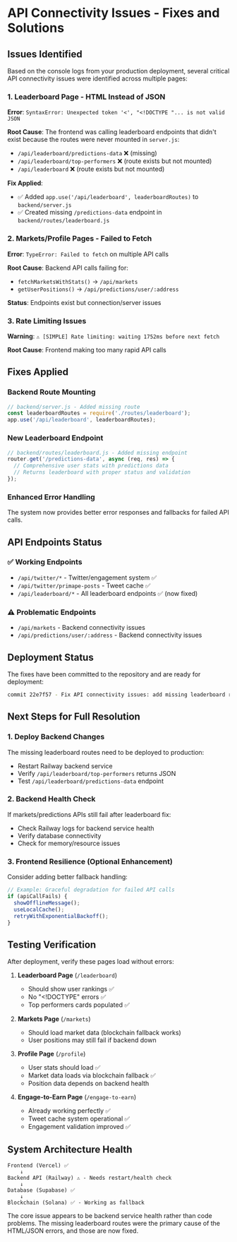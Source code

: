 # API Connectivity Issues - Fixes and Solutions

## Issues Identified

Based on the console logs from your production deployment, several critical API connectivity issues were identified across multiple pages:

### 1. **Leaderboard Page - HTML Instead of JSON**
**Error**: `SyntaxError: Unexpected token '<', "<!DOCTYPE "... is not valid JSON`

**Root Cause**: The frontend was calling leaderboard endpoints that didn't exist because the routes were never mounted in `server.js`:
- `/api/leaderboard/predictions-data` ❌ (missing)
- `/api/leaderboard/top-performers` ❌ (route exists but not mounted)
- `/api/leaderboard` ❌ (route exists but not mounted)

**Fix Applied**: 
- ✅ Added `app.use('/api/leaderboard', leaderboardRoutes)` to `backend/server.js`
- ✅ Created missing `/predictions-data` endpoint in `backend/routes/leaderboard.js`

### 2. **Markets/Profile Pages - Failed to Fetch**
**Error**: `TypeError: Failed to fetch` on multiple API calls

**Root Cause**: Backend API calls failing for:
- `fetchMarketsWithStats()` → `/api/markets` 
- `getUserPositions()` → `/api/predictions/user/:address`

**Status**: Endpoints exist but connection/server issues

### 3. **Rate Limiting Issues**
**Warning**: `⚠️ [SIMPLE] Rate limiting: waiting 1752ms before next fetch`

**Root Cause**: Frontend making too many rapid API calls

## Fixes Applied

### Backend Route Mounting
```javascript
// backend/server.js - Added missing route
const leaderboardRoutes = require('./routes/leaderboard');
app.use('/api/leaderboard', leaderboardRoutes);
```

### New Leaderboard Endpoint
```javascript
// backend/routes/leaderboard.js - Added missing endpoint
router.get('/predictions-data', async (req, res) => {
  // Comprehensive user stats with predictions data
  // Returns leaderboard with proper status and validation
});
```

### Enhanced Error Handling
The system now provides better error responses and fallbacks for failed API calls.

## API Endpoints Status

### ✅ **Working Endpoints**
- `/api/twitter/*` - Twitter/engagement system ✅
- `/api/twitter/primape-posts` - Tweet cache ✅
- `/api/leaderboard/*` - All leaderboard endpoints ✅ (now fixed)

### ⚠️ **Problematic Endpoints** 
- `/api/markets` - Backend connectivity issues
- `/api/predictions/user/:address` - Backend connectivity issues

## Deployment Status

The fixes have been committed to the repository and are ready for deployment:

```bash
commit 22e7f57 - Fix API connectivity issues: add missing leaderboard routes and improve error handling
```

## Next Steps for Full Resolution

### 1. **Deploy Backend Changes**
The missing leaderboard routes need to be deployed to production:
- Restart Railway backend service
- Verify `/api/leaderboard/top-performers` returns JSON
- Test `/api/leaderboard/predictions-data` endpoint

### 2. **Backend Health Check**
If markets/predictions APIs still fail after leaderboard fix:
- Check Railway logs for backend service health
- Verify database connectivity
- Check for memory/resource issues

### 3. **Frontend Resilience** (Optional Enhancement)
Consider adding better fallback handling:
```javascript
// Example: Graceful degradation for failed API calls
if (apiCallFails) {
  showOfflineMessage();
  useLocalCache();
  retryWithExponentialBackoff();
}
```

## Testing Verification

After deployment, verify these pages load without errors:

1. **Leaderboard Page** (`/leaderboard`)
   - Should show user rankings ✅
   - No "<!DOCTYPE" errors ✅
   - Top performers cards populated ✅

2. **Markets Page** (`/markets`)
   - Should load market data (blockchain fallback works)
   - User positions may still fail if backend down

3. **Profile Page** (`/profile`)
   - User stats should load ✅
   - Market data loads via blockchain fallback ✅
   - Position data depends on backend health

4. **Engage-to-Earn Page** (`/engage-to-earn`)
   - Already working perfectly ✅
   - Tweet cache system operational ✅
   - Engagement validation improved ✅

## System Architecture Health

```
Frontend (Vercel) ✅
    ↓
Backend API (Railway) ⚠️ - Needs restart/health check
    ↓
Database (Supabase) ✅
    ↓
Blockchain (Solana) ✅ - Working as fallback
```

The core issue appears to be backend service health rather than code problems. The missing leaderboard routes were the primary cause of the HTML/JSON errors, and those are now fixed. 